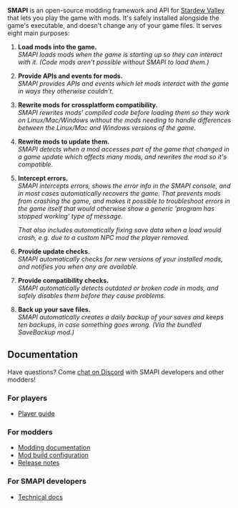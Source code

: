 **SMAPI** is an open-source modding framework and API for [Stardew Valley](https://stardewvalley.net/)
that lets you play the game with mods. It's safely installed alongside the game's executable, and
doesn't change any of your game files. It serves eight main purposes:

1. **Load mods into the game.**  
   _SMAPI loads mods when the game is starting up so they can interact with it. (Code mods aren't
   possible without SMAPI to load them.)_

2. **Provide APIs and events for mods.**  
   _SMAPI provides APIs and events which let mods interact with the game in ways they otherwise
   couldn't._

3. **Rewrite mods for crossplatform compatibility.**  
   _SMAPI rewrites mods' compiled code before loading them so they work on Linux/Mac/Windows
   without the mods needing to handle differences between the Linux/Mac and Windows versions of the
   game._

4. **Rewrite mods to update them.**  
   _SMAPI detects when a mod accesses part of the game that changed in a game update which affects
   many mods, and rewrites the mod so it's compatible._

5. **Intercept errors.**  
   _SMAPI intercepts errors, shows the error info in the SMAPI console, and in most cases
   automatically recovers the game. That prevents mods from crashing the game, and makes it
   possible to troubleshoot errors in the game itself that would otherwise show a generic 'program
  has stopped working' type of message._

   _That also includes automatically fixing save data when a load would crash, e.g. due to a custom
   NPC mod the player removed._

6. **Provide update checks.**  
   _SMAPI automatically checks for new versions of your installed mods, and notifies you when any
   are available._

7. **Provide compatibility checks.**  
   _SMAPI automatically detects outdated or broken code in mods, and safely disables them before
   they cause problems._

8. **Back up your save files.**  
   _SMAPI automatically creates a daily backup of your saves and keeps ten backups, in case
   something goes wrong. (Via the bundled SaveBackup mod.)_

## Documentation
Have questions? Come [chat on Discord](https://stardewvalleywiki.com/Modding:Community) with SMAPI
developers and other modders!

### For players
* [Player guide](https://stardewvalleywiki.com/Modding:Player_Guide)

### For modders
* [Modding documentation](https://stardewvalleywiki.com/Modding:Index)
* [Mod build configuration](technical/mod-package.md)
* [Release notes](release-notes.md)

### For SMAPI developers
* [Technical docs](technical/smapi.md)
